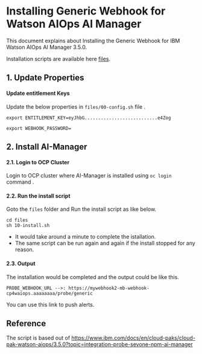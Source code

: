 # Installing Generic Webhook for Watson AIOps AI Manager

This document explains about Installing the Generic Webhook for IBM Watson AIOps AI Manager 3.5.0.

Installation scripts are available here [files](./files).

## 1. Update Properties

#### Update entitlement Keys

Update the below properties in `files/00-config.sh` file .

```
export ENTITLEMENT_KEY=eyJhbG...........................e4Zog

export WEBHOOK_PASSWORD=
```

## 2. Install AI-Manager

#### 2.1. Login to OCP Cluster

Login to OCP cluster where AI-Manager is installed using  `oc login` command .

#### 2.2. Run the install script

Goto the `files` folder and Run the install script as like below.

```
cd files
sh 10-install.sh
```

- It would take around a minute to complete the istallation. 
- The same script can be run again and again if the install stopped for any reason.

#### 2.3. Output
 
The installation would be completed and the output could be like this.

```
PROBE_WEBHOOK_URL -->: https://mywebhook2-mb-webhook-cp4waiops.aaaaaaaa/probe/generic
```

You can use this link to push alerts.


## Reference

The script is based out of https://www.ibm.com/docs/en/cloud-paks/cloud-pak-watson-aiops/3.5.0?topic=integration-probe-sevone-npm-ai-manager
